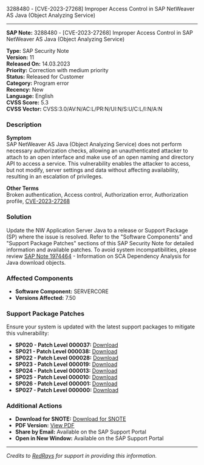3288480 - [CVE-2023-27268] Improper Access Control in SAP NetWeaver AS Java (Object Analyzing Service)

---

**SAP Note:** 3288480 - [CVE-2023-27268] Improper Access Control in SAP NetWeaver AS Java (Object Analyzing Service)

**Type:** SAP Security Note  
**Version:** 11  
**Released On:** 14.03.2023  
**Priority:** Correction with medium priority  
**Status:** Released for Customer  
**Category:** Program error  
**Recency:** New  
**Language:** English  
**CVSS Score:** 5.3  
**CVSS Vector:** CVSS:3.0/AV:N/AC:L/PR:N/UI:N/S:U/C:L/I:N/A:N

### Description

**Symptom**  
SAP NetWeaver AS Java (Object Analyzing Service) does not perform necessary authorization checks, allowing an unauthenticated attacker to attach to an open interface and make use of an open naming and directory API to access a service. This vulnerability enables the attacker to access, but not modify, server settings and data without affecting availability, resulting in an escalation of privileges.

**Other Terms**  
Broken authentication, Access control, Authorization error, Authorization profile, [CVE-2023-27268](https://www.cve.org/CVERecord?id=CVE-2023-27268)

### Solution

Update the NW Application Server Java to a release or Support Package (SP) where the issue is resolved. Refer to the "Software Components" and "Support Package Patches" sections of this SAP Security Note for detailed information and available patches. To avoid system incompatibilities, please review [SAP Note 1974464](https://me.sap.com/notes/1974464) - Information on SCA Dependency Analysis for Java download objects.

### Affected Components

- **Software Component:** SERVERCORE  
- **Versions Affected:** 7.50  

### Support Package Patches

Ensure your system is updated with the latest support packages to mitigate this vulnerability:

- **SP020 - Patch Level 000037:** [Download](https://userapps.support.sap.com/sap/support/swdc/notes?cvnr=73554900100200001452&support_package=SP020&patch_level=000037)
- **SP021 - Patch Level 000038:** [Download](https://userapps.support.sap.com/sap/support/swdc/notes?cvnr=73554900100200001452&support_package=SP021&patch_level=000038)
- **SP022 - Patch Level 000028:** [Download](https://userapps.support.sap.com/sap/support/swdc/notes?cvnr=73554900100200001452&support_package=SP022&patch_level=000028)
- **SP023 - Patch Level 000019:** [Download](https://userapps.support.sap.com/sap/support/swdc/notes?cvnr=73554900100200001452&support_package=SP023&patch_level=000019)
- **SP024 - Patch Level 000013:** [Download](https://userapps.support.sap.com/sap/support/swdc/notes?cvnr=73554900100200001452&support_package=SP024&patch_level=000013)
- **SP025 - Patch Level 000010:** [Download](https://userapps.support.sap.com/sap/support/swdc/notes?cvnr=73554900100200001452&support_package=SP025&patch_level=000010)
- **SP026 - Patch Level 000001:** [Download](https://userapps.support.sap.com/sap/support/swdc/notes?cvnr=73554900100200001452&support_package=SP026&patch_level=000001)
- **SP027 - Patch Level 000000:** [Download](https://userapps.support.sap.com/sap/support/swdc/notes?cvnr=73554900100200001452&support_package=SP027&patch_level=000000)

### Additional Actions

- **Download for SNOTE:** [Download for SNOTE](https://notesdownloads.sap.com/note/0040000000310362023)
- **PDF Version:** [View PDF](https://me.sap.com/sap/support/sfm/notes/print/0003288480?language=en-US&token=2BD9C52672F75B4260EC2C6E0B666219)
- **Share by Email:** Available on the SAP Support Portal
- **Open in New Window:** Available on the SAP Support Portal

---

*Credits to [RedRays](https://redrays.io) for support in providing this information.*